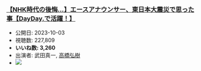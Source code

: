 ### [【NHK時代の後悔…】エースアナウンサー、東日本大震災で思った事【DayDay.で活躍！】](https://www.youtube.com/watch?v=2n6MNgggHGE)
-   公開日: 2023-10-03
-   視聴数: 227,809
-   **いいね数: 3,260**
-   出演者: 武田真一, [高橋弘樹](/rehacq_fan/people/高橋弘樹 "wikilink")
- [![](https://img.youtube.com/vi/2n6MNgggHGE/hqdefault.jpg)](https://www.youtube.com/watch?v=2n6MNgggHGE)
